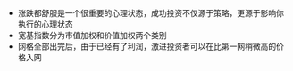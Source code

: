 
- 涨跌都舒服是一个很重要的心理状态，成功投资不仅源于策略，更源于影响你执行的心理状态
- 宽基指数分为市值加权和价值加权两个类别
- 网格全部出完后，由于已经有了利润，激进投资者可以在比第一网稍微高的价格入网
